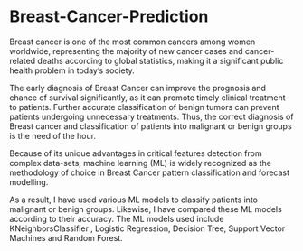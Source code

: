 # Breast-Cancer-Prediction

Breast cancer is one of the most common cancers among women worldwide, representing the majority of new cancer cases and cancer-related deaths according to global statistics, making it a significant public health problem in today’s society. 

The early diagnosis of Breast Cancer can improve the prognosis and chance of survival significantly, as it can promote timely clinical treatment to patients. Further accurate classification of benign tumors can prevent patients undergoing unnecessary treatments. Thus, the correct diagnosis of Breast cancer and classification of patients into malignant or benign groups is the need of the hour. 

Because of its unique advantages in critical features detection from complex data-sets, machine learning (ML) is widely recognized as the methodology of choice in Breast Cancer pattern classification and forecast modelling.

As a result, I have used various ML models to classify patients into malignant or benign groups. Likewise, I have compared these ML models according to their accuracy. The ML models used include KNeighborsClassifier , Logistic Regression, Decision Tree, Support Vector Machines and Random Forest. 
